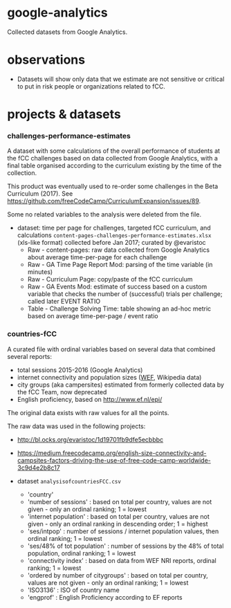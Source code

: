 # google-analytics

Collected datasets from Google Analytics.

# observations

* Datasets will show only data that we estimate are not sensitive or critical to put in risk people or organizations related to fCC.

# projects & datasets

### challenges-performance-estimates

A dataset with some calculations of the overall performance of students at the fCC challenges based on data collected from Google Analytics, with a final table organised according to the curriculum existing by the time of the collection.

This product was eventually used to re-order some challenges in the Beta Curriculum (2017). See https://github.com/freeCodeCamp/CurriculumExpansion/issues/89.

Some no related variables to the analysis were deleted from the file.

* dataset: time per page for challenges, targeted fCC curriculum, and calculations `content-pages-challenges-performance-estimates.xlsx` (xls-like format) collected before Jan 2017; curated by @evaristoc
	* Raw - content-pages: raw data collected from Google Analytics about average time-per-page for each challenge
	* Raw - GA Time Page Report Mod: parsing of the time variable (in minutes)
	* Raw - Curriculum Page: copy/paste of the fCC curriculum
	* Raw - GA Events Mod: estimate of success based on a custom variable that checks the number of (successful) trials per challenge; called later EVENT RATIO
	* Table - Challenge Solving Time: table showing an ad-hoc metric based on average time-per-page / event ratio 


### countries-fCC

A curated file with ordinal variables based on several data that combined several reports:
* total sessions 2015-2016 (Google Analytics)
* internet connectivity and population sizes ([WEF](https://www.weforum.org/reports/the-global-information-technology-report-2015), Wikipedia data)
* city groups (aka campersites) estimated from formerly collected data by the fCC Team, now deprecated
* English proficiency, based on http://www.ef.nl/epi/

The original data exists with raw values for all the points.

The raw data was used in the following projects:
* http://bl.ocks.org/evaristoc/1d19701fb9dfe5ecbbbc
* https://medium.freecodecamp.org/english-size-connectivity-and-campsites-factors-driving-the-use-of-free-code-camp-worldwide-3c9d4e2b8c17

* dataset `analysisofcountriesFCC.csv`
	* 'country'
	* 'number of sessions' : based on total per country, values are not given - only an ordinal ranking; 1 = lowest
	* 'internet population' : based on total per country, values are not given - only an ordinal ranking in descending order; 1 = highest
	* 'ses/intpop' : number of sessions / internet population values, then ordinal ranking; 1 = lowest
	* 'ses/48% of tot population' : number of sessions by the 48% of total population, ordinal ranking; 1 = lowest
	* 'connectivity index' : based on data from WEF NRI reports, ordinal ranking; 1 = lowest
	* 'ordered by number of citygroups' : based on total per country, values are not given - only an ordinal ranking; 1 = lowest
	* 'ISO3136' : ISO of country name
	* 'engprof' : English Proficiency according to EF reports
